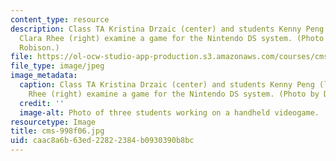 ```yaml
---
content_type: resource
description: Class TA Kristina Drzaic (center) and students Kenny Peng (left) and
  Clara Rhee (right) examine a game for the Nintendo DS system. (Photo by Dr. Alice
  Robison.)
file: https://ol-ocw-studio-app-production.s3.amazonaws.com/courses/cms-998-videogame-theory-and-analysis-fall-2006/caac8a6b63ed22822384b0930390b8bc_cms-998f06.jpg
file_type: image/jpeg
image_metadata:
  caption: Class TA Kristina Drzaic (center) and students Kenny Peng (left) and Clara
    Rhee (right) examine a game for the Nintendo DS system. (Photo by Dr. Alice Robison.)
  credit: ''
  image-alt: Photo of three students working on a handheld videogame.
resourcetype: Image
title: cms-998f06.jpg
uid: caac8a6b-63ed-2282-2384-b0930390b8bc
---
```

